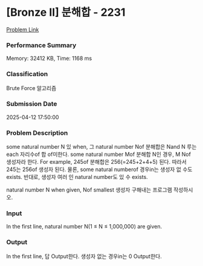 <!-- Official English translation (US) — human-reviewed -->
<!-- Original: README.md -->
<!-- Translation generated: 2025-10-26 16:46:49 UTC -->

# [Bronze II] 분해합 - 2231 

[Problem Link](https://www.acmicpc.net/problem/2231) 

### Performance Summary

Memory: 32412 KB, Time: 1168 ms

### Classification

Brute Force 알고리즘

### Submission Date

2025-04-12 17:50:00

### Problem Description

<p>some natural number N 있 when, 그 natural number Nof 분해합은 Nand N 루는 each 자리수of 합 of미한다. some natural number Mof 분해합 N인 경우, M Nof 생성자라 한다. For example, 245of 분해합은 256(=245+2+4+5) 된다. 따라서 245는 256of 생성자 된다. 물론, some natural numberof 경우in는 생성자 없 수도 exists. 반대로, 생성자 여러 인 natural number도 있 수 exists.</p>

<p>natural number N when given, Nof smallest 생성자 구해내는 프로그램 작성하시오.</p>

### Input 

 <p>In the first line, natural number N(1 ≤ N ≤ 1,000,000) are given.</p>

### Output 

 <p>In the first line, 답 Output한다. 생성자 없는 경우in는 0 Output한다.</p>

